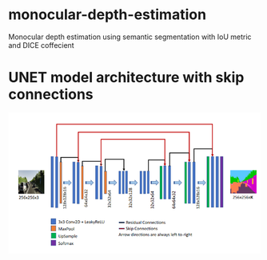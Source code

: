 # monocular-depth-estimation
Monocular depth estimation using semantic segmentation with IoU metric and DICE coffecient

# UNET model architecture with skip connections 
![alt text](https://github.com/jaydeepthik/monocular-depth-estimation/blob/main/Screenshot%202022-03-30%20001427.png?raw=true)
